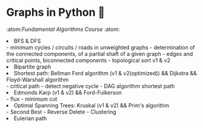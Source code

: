 # Graphs in Python :snake:
:atom:*Fundamental Algorithms Course*	:atom:

<li>BFS & DFS</li>
    - minimum cycles / circuits / roads in unweighted graphs
    - determination of the connected components, of a partial shaft of a given graph
    - edges and critical points, biconnected components
    - topological sort v1 & v2
<li>Bipartite graph</li>
<li>Shortest path: Bellman Ford algorithm (v1 & v2(optimized)) && Dijkstra && Floyd-Warshall algorithm</li>
  - critical path
  - detect negative cycle
  - DAG algorithm shortest path
<li>Edmonds Karp (v1 & v2) && Ford-Fulkerson</li>
  - flux 
  - minimum cut
<li>Optimal Spanning Trees: Kruskal (v1 & v2) && Prim's algorithm</li>
  - Second Best
  - Reverse Delete
  - Clustering
<li>Eulerian path</li>


